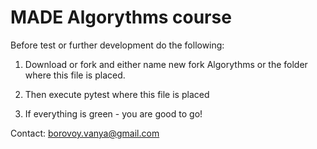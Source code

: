 # MADE Algorythms course

Before test or further development do the following:

1.  Download or fork and either name new fork Algorythms or the folder 
where this file is placed.

2.  Then execute pytest where this file is placed
3.  If everything is green - you are good to go!

Contact: borovoy.vanya@gmail.com
